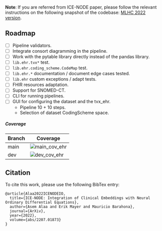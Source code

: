 **Note**: If you are referred from ICE-NODE paper, please follow the relevant instructions on the following snapshot of the codebase: [MLHC 2022 version](https://github.com/barahona-research-group/ICE-NODE/tree/mlhc2022).

## Roadmap

- [ ] Pipeline validators.
- [ ] Integrate consort diagramming in the pipeline.
- [ ] Work with the pytable library directly instead of the pandas library.
- [ ] `lib.ehr.tvx*` test.
- [ ] `lib.ehr.coding_scheme.CodeMap` test.
- [ ] `lib.ehr.*` documentation / document edge cases tested.
- [ ] `lib.ehr` custom exceptions / adapt tests.
- [ ] FHIR resources adaptation.
- [ ] Support for SNOMED-CT.
- [ ] CLI for running pipelines.
- [ ] GUI for configuring the dataset and the tvx_ehr.
  - Pipeline 10 + 10 steps.
  - Selection of dataset CodingScheme space.


##### Coverage

| Branch | Coverage                                                                                                                                                   |
|--------|------------------------------------------------------------------------------------------------------------------------------------------------------------|
| main   | ![main_cov_ehr](https://img.shields.io/endpoint?url=https://gist.githubusercontent.com/A-Alaa/7c4939ecfd6b99a7b77dd1c4f789fd1b/raw/covbadge_main_ehr.json) |
| dev    | ![dev_cov_ehr](https://img.shields.io/endpoint?url=https://gist.githubusercontent.com/A-Alaa/f15bea7fb1837fba360e742b10244429/raw/covbadge_dev_ehr.json)   |


## Citation

To cite this work, please use the following BibTex entry:

```
@article{Alaa2022ICENODEIO,
  title={ICE-NODE: Integration of Clinical Embeddings with Neural Ordinary Differential Equations},
  author={Asem Alaa and Erik Mayer and Mauricio Barahona},
  journal={ArXiv},
  year={2022},
  volume={abs/2207.01873}
}
```
